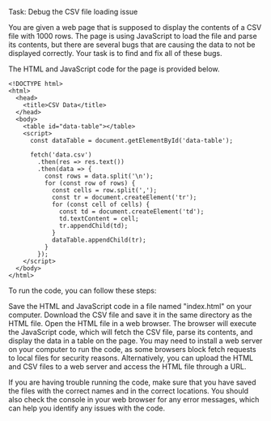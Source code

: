 Task: Debug the CSV file loading issue

You are given a web page that is supposed to display the contents of a CSV file with 1000 rows. The page is using JavaScript to load the file and parse its contents, but there are several bugs that are causing the data to not be displayed correctly. Your task is to find and fix all of these bugs.

The HTML and JavaScript code for the page is provided below.

```
<!DOCTYPE html>
<html>
  <head>
    <title>CSV Data</title>
  </head>
  <body>
    <table id="data-table"></table>
    <script>
      const dataTable = document.getElementById('data-table');

      fetch('data.csv')
        .then(res => res.text())
        .then(data => {
          const rows = data.split('\n');
          for (const row of rows) {
            const cells = row.split(',');
            const tr = document.createElement('tr');
            for (const cell of cells) {
              const td = document.createElement('td');
              td.textContent = cell;
              tr.appendChild(td);
            }
            dataTable.appendChild(tr);
          }
        });
    </script>
  </body>
</html>
```


To run the code, you can follow these steps:

Save the HTML and JavaScript code in a file named "index.html" on your computer.
Download the CSV file and save it in the same directory as the HTML file.
Open the HTML file in a web browser. The browser will execute the JavaScript code, which will fetch the CSV file, parse its contents, and display the data in a table on the page.
You may need to install a web server on your computer to run the code, as some browsers block fetch requests to local files for security reasons. Alternatively, you can upload the HTML and CSV files to a web server and access the HTML file through a URL.

If you are having trouble running the code, make sure that you have saved the files with the correct names and in the correct locations. You should also check the console in your web browser for any error messages, which can help you identify any issues with the code.
